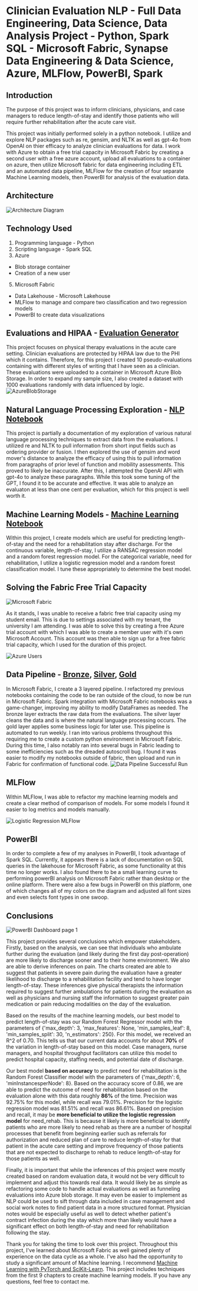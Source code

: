 # Clinician Evaluation NLP - Full Data Engineering, Data Science, Data Analysis Project - Python, Spark SQL - Microsoft Fabric, Synapse Data Engineering & Data Science, Azure, MLFlow, PowerBI, Spark

## Introduction
The purpose of this project was to inform clinicians, physicians, and case managers to reduce length-of-stay and identify those patients who will require further rehabilitation after the acute care visit.

This project was initially performed solely in a python notebook. I utilize and explore NLP packages such as re, gensim, and NLTK as well as gpt-4o from OpenAI on thier efficacy to analyze clinician evaluations for data. I work with Azure to obtain a free trial capacity in Microsoft Fabric by creating a second user with a free azure account, upload all evaluations to a container on azure, then utilize Microsoft fabric for data engineering including ETL and an automated data pipeline, MLFlow for the creation of four separate Machine Learning models, then PowerBI for analysis of the evaluation data.

## Architecture
![Architecture Diagram](https://github.com/user-attachments/assets/40888887-cda9-4d14-8352-58d57701f0c0)

## Technology Used
1. Programming language - Python
2. Scripting language - Spark SQL
3. Azure
  - Blob storage container
  - Creation of a new user
5. Microsoft Fabric
  - Data Lakehouse - Microsoft Lakehouse
  - MLFlow to manage and compare two classification and two regression models
  - PowerBI to create data visualizations

## Evaluations and HIPAA - [Evaluation Generator](https://github.com/TAtnip/portfolio/blob/ee25b6c206b6816446bff5977388cd733e0fe260/Clinician%20Evaluation%20NLP%20-%20Full%20Data%20Engineering%2C%20Data%20Science%2C%20Data%20Analysis%20Project/02%20Evaluation%20Generator.ipynb)
This project focuses on physical therapy evaluations in the acute care setting. Clinician evaluations are protected by HIPAA law due to the PHI which it contains. Therefore, for this project I created 10 pseudo-evaluations containing with different styles of writing that I have seen as a clinician. These evaluations were uploaded to a container in Microsoft Azure Blob Storage. In order to expand my sample size, I also created a dataset with 1000 evaluations randomly with data influenced by logic. 
![AzureBlobStorage](https://github.com/user-attachments/assets/6dd3a41d-38ec-4208-a9fd-5dd99e3d5eb0)

## Natural Language Processing Exploration - [NLP Notebook](https://github.com/TAtnip/portfolio/blob/ba4251338c2f8b1aae24861b32aeb512b72c17ee/Clinician%20Evaluation%20NLP%20-%20Full%20Data%20Engineering%2C%20Data%20Science%2C%20Data%20Analysis%20Project/01%20NLP%20GPT%20Exploration.ipynb)
This project is partially a documentation of my exploration of various natural language processing techniques to extract data from the evaluations. I utilized re and NLTK to pull information from short input fields such as ordering provider or fusion. I then explored the use of gensim and word mover's distance to analyze the efficacy of using this to pull information from paragraphs of prior level of function and mobility assessments. This proved to likely be inaccurate. After this, I attempted the OpenAI API with gpt-4o to analyze these paragraphs. While this took some tuning of the GPT, I found it to be accurate and effective. It was able to analyze an evaluaton at less than one cent per evaluation, which for this project is well worth it.

## Machine Learning Models - [Machine Learning Notebook](https://github.com/TAtnip/portfolio/blob/cf4e79340e89b42e479034e07954f4f603229b82/Clinician%20Evaluation%20NLP%20-%20Full%20Data%20Engineering%2C%20Data%20Science%2C%20Data%20Analysis%20Project/03%20ML%20Models.ipynb)
Within this project, I create models which are useful for predicting length-of-stay and the need for a rehabilitation stay after discharge. For the continuous variable, length-of-stay, I utilize a RANSAC regression model and a random forest regression model. For the categorical variable, need for rehabilitation, I utilize a logistic regression model and a random forest classification model. I tune these appropriately to determine the best model. 

## Solving the Fabric Free Trial Capacity
![Microsoft Fabric](https://github.com/user-attachments/assets/ced3769c-0372-4f63-9065-18efefcf4d17)

As it stands, I was unable to receive a fabric free trial capacity using my student email. This is due to settings associated with my tenant, the university I am attending. I was able to solve this by creating a free Azure trial account with which I was able to create a member user with it's own Microsoft Account. This account was then able to sign up for a free fabric trial capacity, which I used for the duration of this project.

![Azure Users](https://github.com/user-attachments/assets/aa882053-5ad9-4294-bd6f-2ffc9a65c656)

## Data Pipeline - [Bronze](https://github.com/TAtnip/portfolio/blob/337f4191c7d27a35b1f7dc13f82d488c41f07e0b/Clinician%20Evaluation%20NLP%20-%20Full%20Data%20Engineering%2C%20Data%20Science%2C%20Data%20Analysis%20Project/Microsoft%20Fabric%20Implementation/01%20Bronze%20Layer%20NLP.ipynb), [Silver](https://github.com/TAtnip/portfolio/blob/ae2233102da14db2661685222e95803777e7ff71/Clinician%20Evaluation%20NLP%20-%20Full%20Data%20Engineering%2C%20Data%20Science%2C%20Data%20Analysis%20Project/Microsoft%20Fabric%20Implementation/02%20Silver%20Layer%20NLP.ipynb), [Gold](https://github.com/TAtnip/portfolio/blob/e0a3d88108c52871464082ca117bb0e6c9ce9d6c/Clinician%20Evaluation%20NLP%20-%20Full%20Data%20Engineering%2C%20Data%20Science%2C%20Data%20Analysis%20Project/Microsoft%20Fabric%20Implementation/03%20Gold%20Layer%20NLP.ipynb)
In Microsoft Fabric, I create a 3 layered pipeline. I refactored my previous notebooks containing the code to be ran outside of the cloud, to now be run in Microsoft Fabric. Spark integration with Microsoft Fabric notebooks was a game-changer, improving my ability to modify DataFrames as needed. The bronze layer extracts the raw data from the evaluations. The silver layer cleans the data and is where the natural language processing occurs. The gold layer applies some business logic for later use. This pipeline is automated to run weekly. I ran into various problems throughout this requiring me to create a custom python environment in Microsoft Fabric. During this time, I also notably ran into several bugs in Fabric leading to some inefficiencies such as the dreaded autoscroll bug. I found it was easier to modify my notebooks outside of fabric, then upload and run in Fabric for confirmation of functional code.
![Data Pipeline Successful Run](https://github.com/user-attachments/assets/ef22aaf0-e613-4b6f-b74f-5cb2475b11af)

## MLFlow
Within MLFlow, I was able to refactor my machine learning models and create a clear method of comparison of models. For some models I found it easier to log metrics and models manually. 

![Logistic Regression MLFlow](https://github.com/user-attachments/assets/90f9754c-f63a-4726-99a3-0dcfab0fec0b)

## PowerBI
In order to complete a few of my analyses in PowerBI, I took advantage of Spark SQL. Currently, it appears there is a lack of documentation on SQL queries in the lakehouse for Microsoft Fabric, as some functionality at this time no longer works. I also found there to be a small learning curve to performing powerBI analysis on Microsoft Fabric rather than desktop or the online platform. There were also a few bugs in PowerBI on this platform, one of which changes all of my colors on the diagram and adjusted all font sizes and even selects font types in one swoop. 

## Conclusions
![PowerBI Dashboard page 1](https://github.com/user-attachments/assets/3cdb1286-beba-4691-9258-c3fdaace9cc6)

This project provides several conclusions which empower stakeholders. Firstly, based on the analysis, we can see that individuals who ambulate further during the evaluation (and likely during the first day post-operation) are more likely to discharge sooner and to their home environment. We also are able to derive inferences on pain. The charts created are able to suggest that patients in severe pain during the evaluation have a greater likelihood to discharge to a rehabilitation facility and tend to have longer length-of-stay. These inferences give physical therapists the information required to suggest further ambulations for patients during the evaluation as well as physicians and nursing staff the information to suggest greater pain medication or pain reducing modalities on the day of the evaluation. 

Based on the results of the machine learning models, our best model to predict length-of-stay was our Random Forest Regressor model with the parameters of {'max_depth': 3, 'max_features': None, 'min_samples_leaf': 8, 'min_samples_split': 30, 'n_estimators': 250}. For this model, we received an R^2 of 0.70. This tells us that our current data accounts for about **70%** of the variation in length-of-stay based on this model. Case managers, nurse managers, and hospital throughput facilitators can utilize this model to predict hospital capacity, staffing needs, and potential date of discharge. 

Our best model **based on accuracy** to predict need for rehabilitation is the Random Forest Classifier model with the parameters of {'max_depth': 6, 'minInstancesperNode': 8}. Based on the accuracy score of 0.86, we are able to predict the outcome of need for rehabilitation based on the evaluation alone with this data roughly **86%** of the time. Precision was 92.75% for this model, while recall was 79.01%. Precision for the logistic regression model was 81.51% and recall was 86.61%. Based on precision and recall, it may be **more beneficial to utilize the logistic regression model** for need_rehab. This is because it likely is more beneficial to identify patients who are more likely to need rehab as there are a number of hospital processes that benefit from beginning earlier such as referrals for authorization and reduced plan of care to reduce length-of-stay for that patient in the acute care setting and improve frequency of those patients that are not expected to discharge to rehab to reduce length-of-stay for those patients as well.

Finally, it is important that while the inferences of this project were mostly created based on random evaluation data, it would not be very difficult to implement and adjust this towards real data. It would likely be as simple as refactoring some code to handle actual evaluations as well as funneling evaluations into Azure blob storage. It may even be easier to implement as NLP could be used to sift through data included in case management and social work notes to find patient data in a more structured format. Physician notes would be especially useful as well to detect whether patient's contract infection during the stay which more than likely would have a significant effect on both length-of-stay and need for rehabilitation following the stay.

Thank you for taking the time to look over this project. Throughout this project, I've learned about Microsoft Fabric as well gained plenty of experience on the data cycle as a whole. I've also had the opportunity to study a significant amount of Machine learning. I recommend [Machine Learning with PyTorch and SciKit-Learn](https://www.amazon.com/Machine-Learning-PyTorch-Scikit-Learn-learning-ebook/dp/B09NW48MR1). This project includes techniques from the first 9 chapters to create machine learning models. If you have any questions, feel free to contact me.

